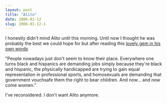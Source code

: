 ```yaml
---
layout: post
title: "Alito"
date: 2006-01-12
slug: 2006-01-12-1
---
```


I honestly didn&apos;t mind Alito until this morning.  Until now I thought he was probably the best we could hope for but after reading this  [lovely gem in his own words](http://www.huffingtonpost.com/2006/01/11/click-here-to-read-the-po_n_13659.html) 

&quot;People nowadays just don&apos;t seem to know their place. Everywhere one turns black and hispanics are demanding jobs simply because they&apos;re black and hispanic, the physically handicapped are trying to gain equal representation in professional sports, and homosexuals are demanding that government vouchsafe them the right to bear children. And now... and now come women.&quot;

I&apos;ve reconsidered. I don&apos;t want Alito anymore.
